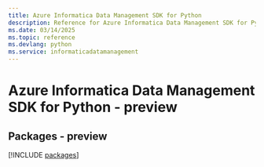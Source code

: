 ```yaml
---
title: Azure Informatica Data Management SDK for Python
description: Reference for Azure Informatica Data Management SDK for Python
ms.date: 03/14/2025
ms.topic: reference
ms.devlang: python
ms.service: informaticadatamanagement
---
```

# Azure Informatica Data Management SDK for Python - preview
## Packages - preview
[!INCLUDE [packages](informatica-data-management-index.md)]